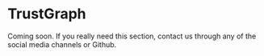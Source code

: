 # TrustGraph

Coming soon. If you really need this section, contact us through any of the social media channels or Github.

